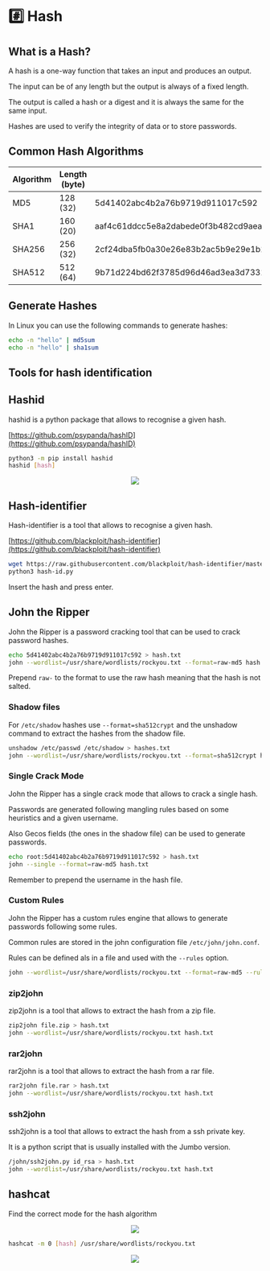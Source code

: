 # #️⃣ Hash

## What is a Hash?

A hash is a one-way function that takes an input and produces an output.

The input can be of any length but the output is always of a fixed length.

The output is called a hash or a digest and it is always the same for the same input.

Hashes are used to verify the integrity of data or to store passwords.

## Common Hash Algorithms

| Algorithm | Length (byte) | Example                                                                                                                          |
| --------- | ------------- | -------------------------------------------------------------------------------------------------------------------------------- |
| MD5       | 128 (32)      | 5d41402abc4b2a76b9719d911017c592                                                                                                 |
| SHA1      | 160 (20)      | aaf4c61ddcc5e8a2dabede0f3b482cd9aea9434d                                                                                         |
| SHA256    | 256 (32)      | 2cf24dba5fb0a30e26e83b2ac5b9e29e1b161e5c1fa7425e73043362938b9824                                                                 |
| SHA512    | 512 (64)      | 9b71d224bd62f3785d96d46ad3ea3d73319bfbc2890caadae2dff72519673ca72323c3d99ba5c11d7c7acc6e14b8c5da0c4663475c2e5c3adef46f73bcdec043 |

## Generate Hashes

In Linux you can use the following commands to generate hashes:

```bash
echo -n "hello" | md5sum
echo -n "hello" | sha1sum
```

## Tools for hash identification

## Hashid

hashid is a python package that allows to recognise a given hash.

[https://github.com/psypanda/hashID](https://github.com/psypanda/hashID)

```bash
python3 -m pip install hashid
hashid [hash]
```

<p align="center">
    <img src={require("./assets/hashid.jpg").default}></img><br />
</p>

## Hash-identifier

Hash-identifier is a tool that allows to recognise a given hash.

[https://github.com/blackploit/hash-identifier](https://github.com/blackploit/hash-identifier)

```bash
wget https://raw.githubusercontent.com/blackploit/hash-identifier/master/hash-id.py
python3 hash-id.py
```

Insert the hash and press enter.

## John the Ripper

John the Ripper is a password cracking tool that can be used to crack password hashes.

```bash
echo 5d41402abc4b2a76b9719d911017c592 > hash.txt
john --wordlist=/usr/share/wordlists/rockyou.txt --format=raw-md5 hash.txt
```

Prepend `raw-` to the format to use the raw hash meaning that the hash is not salted.

### Shadow files

For `/etc/shadow` hashes use `--format=sha512crypt` and the unshadow command to extract the hashes from the shadow file.

```bash
unshadow /etc/passwd /etc/shadow > hashes.txt
john --wordlist=/usr/share/wordlists/rockyou.txt --format=sha512crypt hashes.txt
```

### Single Crack Mode

John the Ripper has a single crack mode that allows to crack a single hash.

Passwords are generated following mangling rules based on some heuristics and a given username.

Also Gecos fields (the ones in the shadow file) can be used to generate passwords.

```bash
echo root:5d41402abc4b2a76b9719d911017c592 > hash.txt
john --single --format=raw-md5 hash.txt
```

Remember to prepend the username in the hash file.

### Custom Rules

John the Ripper has a custom rules engine that allows to generate passwords following some rules.

Common rules are stored in the john configuration file `/etc/john/john.conf`.

Rules can be defined als in a file and used with the `--rules` option.

```bash
john --wordlist=/usr/share/wordlists/rockyou.txt --format=raw-md5 --rules=Jumbo hash.txt
```

### zip2john

zip2john is a tool that allows to extract the hash from a zip file.

```bash
zip2john file.zip > hash.txt
john --wordlist=/usr/share/wordlists/rockyou.txt hash.txt
```

### rar2john

rar2john is a tool that allows to extract the hash from a rar file.

```bash
rar2john file.rar > hash.txt
john --wordlist=/usr/share/wordlists/rockyou.txt hash.txt
```

### ssh2john

ssh2john is a tool that allows to extract the hash from a ssh private key.

It is a python script that is usually installed with the Jumbo version.

```bash
/john/ssh2john.py id_rsa > hash.txt
john --wordlist=/usr/share/wordlists/rockyou.txt hash.txt
```

## hashcat

Find the correct mode for the hash algorithm

<p align="center">
    <img src={require("./assets/hashcat-modes.jpg").default}></img><br />
</p>

```bash
hashcat -m 0 [hash] /usr/share/wordlists/rockyou.txt
```

<p align="center">
    <img src={require("./assets/hashcat.jpg").default}></img><br />
</p>

